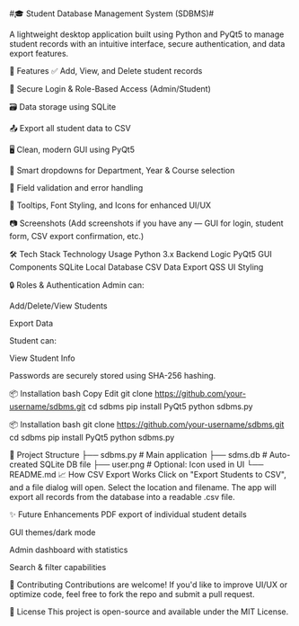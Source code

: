 #🎓 Student Database Management System (SDBMS)#

A lightweight desktop application built using Python and PyQt5 to manage student records with an intuitive interface, secure authentication, and data export features.

🚀 Features
✅ Add, View, and Delete student records

🔐 Secure Login & Role-Based Access (Admin/Student)

🗃️ Data storage using SQLite

📤 Export all student data to CSV

🖥️ Clean, modern GUI using PyQt5

🧠 Smart dropdowns for Department, Year & Course selection

🧰 Field validation and error handling

🎨 Tooltips, Font Styling, and Icons for enhanced UI/UX

📷 Screenshots
(Add screenshots if you have any — GUI for login, student form, CSV export confirmation, etc.)

🛠️ Tech Stack
Technology	Usage
Python 3.x	Backend Logic
PyQt5	GUI Components
SQLite	Local Database
CSV	Data Export
QSS	UI Styling

🔒 Roles & Authentication
Admin can:

Add/Delete/View Students

Export Data

Student can:

View Student Info

Passwords are securely stored using SHA-256 hashing.

📦 Installation
bash
Copy
Edit
git clone https://github.com/your-username/sdbms.git
cd sdbms
pip install PyQt5
python sdbms.py


📦 Installation
bash
git clone https://github.com/your-username/sdbms.git
cd sdbms
pip install PyQt5
python sdbms.py

📂 Project Structure
├── sdbms.py           # Main application
├── sdms.db            # Auto-created SQLite DB file
├── user.png           # Optional: Icon used in UI
└── README.md
📈 How CSV Export Works
Click on "Export Students to CSV", and a file dialog will open. Select the location and filename. The app will export all records from the database into a readable .csv file.

✨ Future Enhancements
PDF export of individual student details

GUI themes/dark mode

Admin dashboard with statistics

Search & filter capabilities

🤝 Contributing
Contributions are welcome! If you'd like to improve UI/UX or optimize code, feel free to fork the repo and submit a pull request.

📜 License
This project is open-source and available under the MIT License.
